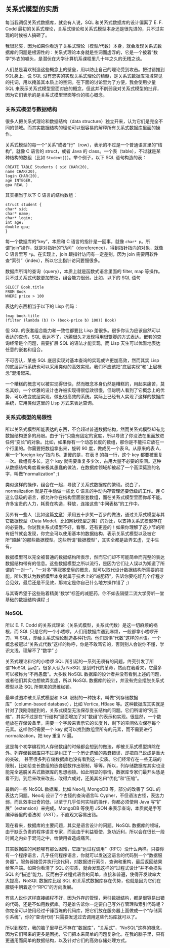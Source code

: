 <div class="inner">
<h2>关系式模型的实质</h2>
<p>每当我调侃关系式数据库，就会有人说，SQL 和关系式数据库的设计偏离了 E. F. Codd 最初的关系式理论，关系式理论和关系式模型本身还是很先进的，只不过实现的时候被人搞砸了。</p>
<p>我很悲哀，因为如果你看透了关系式理论（模型/代数）本身，就会发现关系式数据库的问题是根源性的：关系式理论本身就是空洞而虚浮的，它是一个披着”数学”外衣的噱头，是潜伏在大学计算机系课程里几十年之久的无稽之谈。</p>
<p>人们总是喜欢制造这些概念上的壁垒，用以防止自己的理论受到攻击。把过错推到 SQL身上，说 SQL 没有忠实的实现关系式理论的精髓，是关系式数据库领域常见的托词，用以掩盖其本质上的空洞。在下面的讨论里为了方便，我会使用少量 SQL 来表示关系式模型里面对应的概念，但这并不削弱我对关系式模型的批评，因为它们表示的是关系式模型里面等价的核心概念。</p>
<h3 id="关系式模型与数据结构">关系式模型与数据结构</h3>
<p>很多人把关系式理论和数据结构（data structure）独立开来，认为它们是完全不同的领域。而其实数据结构的理论可以很容易的解释所有关系式数据库里面的操作。</p>
<p>关系式模型的每一个“关系”或者“行”（row），表示的不过是一个普通语言里的“结构”，就像 C 语言的 struct，或者 Java 的 class。一个表（table），不过就是某种结构的数组（比如 <code class="language-plaintext highlighter-rouge">Student[]</code>）。举个例子，以下 SQL 语句构造的表：</p>
<div class="language-sql highlighter-rouge"><div class="highlight"><pre class="highlight"><code><span class="k">CREATE</span> <span class="k">TABLE</span> <span class="n">Students</span> <span class="p">(</span> <span class="n">sid</span> <span class="nb">CHAR</span><span class="p">(</span><span class="mi">20</span><span class="p">),</span>
<span class="n">name</span> <span class="nb">CHAR</span><span class="p">(</span><span class="mi">20</span><span class="p">),</span>
<span class="n">login</span> <span class="nb">CHAR</span><span class="p">(</span><span class="mi">20</span><span class="p">),</span>
<span class="n">age</span> <span class="nb">INTEGER</span><span class="p">,</span>
<span class="n">gpa</span> <span class="nb">REAL</span> <span class="p">)</span>
</code></pre></div></div>
<p>其实相当于以下 C 语言的结构数组：</p>
<div class="language-c highlighter-rouge"><div class="highlight"><pre class="highlight"><code><span class="k">struct</span> <span class="n">student</span> <span class="p">{</span>
<span class="kt">char</span><span class="o">*</span> <span class="n">sid</span><span class="p">;</span>
<span class="kt">char</span><span class="o">*</span> <span class="n">name</span><span class="p">;</span>
<span class="kt">char</span><span class="o">*</span> <span class="n">login</span><span class="p">;</span>
<span class="kt">int</span> <span class="n">age</span><span class="p">;</span>
<span class="kt">double</span> <span class="n">gpa</span><span class="p">;</span>
<span class="p">}</span>
</code></pre></div></div>
<p>每一个数据库的“key”，本质和 C 语言的指针是一回事，就像 <code class="language-plaintext highlighter-rouge">char* p</code>。所谓“join”操作，就是对指针的“访问”（dereference），得到指针指向的对象，就像 C 语言里写 <code class="language-plaintext highlighter-rouge">*p</code>。在实现上，join 跟指针访问有一定差别，因为  join 需要用软件查“索引”（index），所以它比指针访问要慢很多。</p>
<p>数据库所谓的查询（query），本质上就是函数式语言里面的 filter, map 等操作。只不过关系式代数更加笨拙，组合能力很弱。比如，以下的 SQL 语句</p>
<div class="language-sql highlighter-rouge"><div class="highlight"><pre class="highlight"><code><span class="k">SELECT</span> <span class="n">Book</span><span class="p">.</span><span class="n">title</span>
<span class="k">FROM</span> <span class="n">Book</span>
<span class="k">WHERE</span> <span class="n">price</span> <span class="o">&gt;</span> <span class="mi">100</span>
</code></pre></div></div>
<p>表达的东西相当于以下的 Lisp 代码：</p>
<div class="language-scheme highlighter-rouge"><div class="highlight"><pre class="highlight"><code><span class="p">(</span><span class="nb">map</span> <span class="nv">book-title</span>
<span class="p">(</span><span class="nf">filter</span> <span class="p">(</span><span class="k">lambda</span> <span class="p">(</span><span class="nf">b</span><span class="p">)</span> <span class="p">(</span><span class="nb">&gt;</span> <span class="p">(</span><span class="nf">book-price</span> <span class="nv">b</span><span class="p">)</span> <span class="mi">100</span><span class="p">))</span> <span class="nv">Book</span><span class="p">)</span>
</code></pre></div></div>
<p>但 SQL 的嵌套组合能力和一致性都要比 Lisp 差很多。很多你认为应该自然可以表达的查询，SQL 表达不了，折腾很久才发现得用很蹩脚的方式表达。嵌套的查询经常是个问题，需要扩展 SQL 的语法才能实现，而 Lisp 天生可以优雅地表达任意的嵌套和组合。</p>
<p>不可否认，某些 SQL 底层实现对基本查询的实现或许更加高效，然而其实 Lisp 的底层运行系统也可以采用类似的高效实现。我们不应该把“底层实现”和“上层概念”混淆起来。</p>
<p>一个糟糕的概念可以被实现得很快，然而概念本身仍然是糟糕的，用起来痛苦，莫名其妙。一个优雅的设计也许被实现得很低效很慢，但聪明人看到了它概念上的优势，可以改变底层实现，做出很高效的系统。实际上已经有人实现了这样的数据库系统，它用类似这里的 Lisp 方式来表达查询。</p>
<h3 id="关系式模型的局限性">关系式模型的局限性</h3>
<p>所以关系式模型所能表达的东西，不会超过普通数据结构，然而关系式模型却有比数据结构更多的局限。由于“行”只能有固定的宽度，所以导致了你没法在里面放进任何“变长”的对象。比如，如果你有一个动态长度的数组，那你是不能把它放在一个行里的。你需要把数组拿出来，旋转 90 度，做成另一个表 B。从原来的表 A，用一个“foreign key”指向 B。更傻的是，在表 B 的每一行，这个 key 都要被重复一次。数组有多长，这个 key 就需要重复多少次，占用大量不必要的空间。这种从数据结构角度看来极其愚蠢的做法，在数据库领域却被起了一个高深莫测的名字，叫做“normalization” ;)</p>
<p>类似这样的操作，组合在一起，导致了关系式数据库的繁琐。说白了，normalization 就是在手动做一些比 C 语言的手动内存管理还要低级的工作。连 C 这么低级的语言，都允许你在结构里面嵌套数组，而在关系式模型里面你却不能。许多宝贵的人力，耗费在构造，释放，连接这些“中间表格”的工作中。</p>
<p>另外有一些人（比如这篇<a href="http://citeseerx.ist.psu.edu/viewdoc/summary?doi=10.1.1.113.5640">文章</a>）采用五十步笑一百步的做法，通过关系式模型与其它数据模型（Data Model，比如网状模型之类）的对比，以支持关系式模型存在的必要性。你说我关系式模型不好，看哪，还有更差的！如果你理解了这小节的所有细节就会发现，你完全可以使用基本的数据结构，表示关系式模型以及被它所“超越”的那些数据模型。这些所谓“数据模型”，其实全都是故弄玄虚，无中生有。</p>
<p>数据模型可以完全被普通的数据结构所表示，然而它们却不可能简单而完整的表达数据结构带有的信息。这些数据模型之所以流行，是因为它们让人误以为知道了所谓的“一对一”，“一对多”等冠冕堂皇的概念，就可以取代设计数据结构所需要的技能。所以我认为数据模型本身就属于技术上的“减肥药”，告诉你要吃好几个疗程才会见效，最后还是不见效，那肯定是你自己什么地方操作错了 ;)</p>
<p>与其寄希望于这些贴着精美“数学”标签的减肥药，你不如去隔壁二流大学旁听一堂基础的数据结构课程 ;)</p>
<h3 id="nosql">NoSQL</h3>
<p>所以 E. F. Codd 的关系式理论（关系式模型，关系式代数）是这一切麻烦的祸根，而 SQL 只是它的一个小喽啰。人们用数据库遇到麻烦，一般都拿小喽啰开刀，骂 SQL，却给关系式理论制造各种托词。他们畏惧“代数”这样的术语。一个概念被冠以“关系式代数”这样的称呼，你是不敢骂它的，否则别人会说你不懂，学识太浅，理解不了“数学” ;)</p>
<p>关系式理论和它的小喽啰 SQL 所引起的一系列无须有的问题，终究引发了所谓“NoSQL 运动”。很多人认为 NoSQL 是划时代的革命，然而在我看来，它最多可以被称为“不再愚蠢”。大多数 NoSQL 数据库的设计者并没有看到上述的问题，或者他们其实也想故弄玄虚，所以 NoSQL 数据库的设计，并没有完全摆脱关系式模型以及 SQL 所带来的思维枷锁。</p>
<p>最早试图冲破关系式模型和 SQL 限制的一种技术，叫做“列存储数据库”（column-based database），比如 Vertica, HBase 等。这种数据库其实就是针对了我刚刚提到的，关系式模型无法保存变长结构的问题。它们所谓的“列压缩”，其实不过是在“行结构”里面增加了对“数组”的表示和实现。很显然，一个数组放在存储设备里，需要一个字段来表示它的长度 N，剩下的空间依次保存每个元素。这样你只需要一个 key 就可以找到数组里所有的元素，而不需要进行 normalization，把 key 重复 N 遍。</p>
<p>这是每个初学编程的人存储数组的时候都会想到的做法，却被关系式模型排除在外。列存储数据库只不过是纠正了一个历史遗留的愚蠢错误，却把自己说成是重大的突破。 甚至很多列存储数据库也没有看到这一实质。它们经常存在一些无端的限制，比如给变长数组的嵌套层数作出限制，等等。所以，列存储数据库其实也没能完全逃脱关系式数据库的思想枷锁。如此明显的事情，数据库专家们最开头恁是看不到。到后来改来改去，改得六成对，还美其名曰“优化”和“压缩”。</p>
<p>最新的一些 NoSQL 数据库，比如 Neo4j, MongoDB 等，部分的改善了 SQL 的表达力问题。Neo4j 设计了个古怪的查询语言叫 Cypher，不但语法古怪，表达力弱，而且效率出奇的低，以至于几乎任何实际的操作，你都必须使用 Java 写“扩展”（extension）来完成。MongoDB 等使用 JSON 来表示查询，本质就是手写编译器里的语法树（AST），不直观又容易出错。</p>
<p>现在看来，数据库的主要问题，其实是语言设计的问题。NoSQL 数据库的领域，由于缺乏负责的程序语言专家，而且由于利益驱使，急功近利，所以会在很长一段时间之内处于混沌之中，给使用者造成痛苦。</p>
<p>其实数据库的问题哪有那么困难，它跟“远过程调用”（RPC）没什么两样。只要你有一个程序语言，几乎任何程序语言，你就可以发送这语言的代码到一个“数据服务器”。服务器接受并执行这代码，对数据进行索引，查询和重构，最后返回结果给客户端。如果你看清了 SQL 的实质，就会发现这样的“过程式设计”并不会损失 SQL 的“描述”能力。反而由于过程式语言的简单，直接和普遍，使得开发效率大大提高。NoSQL 数据库比起 SQL 和关系式数据库存在优势，也就是因为它们在朦胧中朝着这个“RPC”的方向发展。</p>
<p>有些人说你这样直接编程不好，因为外存的管理，索引数据结构，都是很容易出错的代码，还是不如用数据库。可是谁告诉你一定要自己写外存管理和索引代码呢？你完全可以使用经过千锤百炼的代码库，把它们放在服务器上面做成一个“存储索引系统”，你的“查询代码”只需要发送过去调用这些代码库就可以了。</p>
<p>所以到现在，我的脑子里早已不存在“数据库”，“关系式”，“NoSQL”这样的概念，因为它们带来的更多是困扰，它们把本来简单的问题复杂化。在我的脑子里，只有更通用而简单的数据结构，以及针对它们的高效存储处理方式。</p>
</div>
    